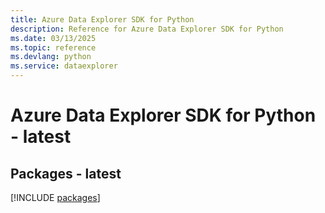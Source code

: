 ```yaml
---
title: Azure Data Explorer SDK for Python
description: Reference for Azure Data Explorer SDK for Python
ms.date: 03/13/2025
ms.topic: reference
ms.devlang: python
ms.service: dataexplorer
---
```

# Azure Data Explorer SDK for Python - latest
## Packages - latest
[!INCLUDE [packages](data-explorer-index.md)]